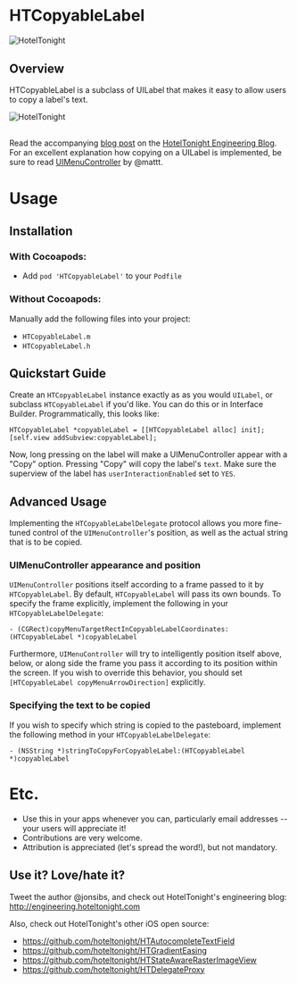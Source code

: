 HTCopyableLabel
===============
<img src="https://raw.github.com/hoteltonight/HTCopyableLabel/master/ht-logo-black.png" alt="HotelTonight" title="HotelTonight" style="display:block; margin: 10px auto 30px auto;">

## Overview

HTCopyableLabel is a subclass of UILabel that makes it easy to allow users to copy a label's text.

<img src="https://raw.github.com/hoteltonight/HTCopyableLabel/master/demo.gif" alt="HotelTonight" title="HTAutocompleteTextField in action" style="display:block; margin: 10px auto 30px auto; align:center">

Read the accompanying [blog post](http://engineering.hoteltonight.com/htcopyablelabel/) on the [HotelTonight Engineering Blog](http://engineering.hoteltonight.com/).  For an excellent explanation how copying on a UILabel is implemented, be sure to read [UIMenuController](http://nshipster.com/uimenucontroller/) by @mattt.

# Usage

## Installation

### With Cocoapods:
* Add `pod 'HTCopyableLabel'` to your `Podfile`

### Without Cocoapods:
Manually add the following files into your project:
* `HTCopyableLabel.m`
* `HTCopyableLabel.h`

## Quickstart Guide

Create an `HTCopyableLabel` instance exactly as as you would `UILabel`, or subclass `HTCopyableLabel` if you'd like.  You can do this or in Interface Builder.  Programmatically, this looks like:

    HTCopyableLabel *copyableLabel = [[HTCopyableLabel alloc] init];
    [self.view addSubview:copyableLabel];
    
Now, long pressing on the label will make a UIMenuController appear with a "Copy" option.  Pressing "Copy" will copy the label's `text`.  Make sure the superview of the label has `userInteractionEnabled` set to `YES`.

## Advanced Usage

Implementing the `HTCopyableLabelDelegate` protocol allows you more fine-tuned control of the `UIMenuController`'s position, as well as the actual string that is to be copied.

### UIMenuController appearance and position

`UIMenuController` positions itself according to a frame passed to it by `HTCopyableLabel`.  By default, `HTCopyableLabel` will pass its own bounds.  To specify the frame explicitly, implement the following in your `HTCopyableLabelDelegate`:

    - (CGRect)copyMenuTargetRectInCopyableLabelCoordinates:(HTCopyableLabel *)copyableLabel
    
Furthermore, `UIMenuController` will try to intelligently position itself above, below, or along side the frame you pass it according to its position within the screen.  If you wish to override this behavior, you should set `[HTCopyableLabel copyMenuArrowDirection]` explicitly.

### Specifying the text to be copied

If you wish to specify which string is copied to the pasteboard, implement the following method in your `HTCopyableLabelDelegate`:

    - (NSString *)stringToCopyForCopyableLabel:(HTCopyableLabel *)copyableLabel
    
# Etc.

* Use this in your apps whenever you can, particularly email addresses -- your users will appreciate it!
* Contributions are very welcome.
* Attribution is appreciated (let's spread the word!), but not mandatory.

## Use it? Love/hate it?

Tweet the author @jonsibs, and check out HotelTonight's engineering blog: http://engineering.hoteltonight.com

Also, check out HotelTonight's other iOS open source:
* https://github.com/hoteltonight/HTAutocompleteTextField
* https://github.com/hoteltonight/HTGradientEasing
* https://github.com/hoteltonight/HTStateAwareRasterImageView
* https://github.com/hoteltonight/HTDelegateProxy
